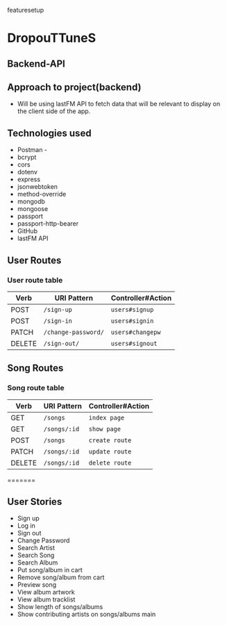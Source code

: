  featuresetup
# DropouTTuneS

## Backend-API

## Approach to project(backend)
 - Will be using lastFM API to fetch data that will be relevant to display on the client side of the app. 

## Technologies used
 - Postman - 
 - bcrypt
 - cors
 - dotenv
 - express
 - jsonwebtoken
 - method-override
 - mongodb
 - mongoose
 - passport
 - passport-http-bearer
 - GitHub
 - lastFM API

## User Routes

### User route table

| Verb   | URI Pattern            | Controller#Action |
|--------|------------------------|-------------------|
| POST   | `/sign-up`             | `users#signup`    |
| POST   | `/sign-in`             | `users#signin`    |
| PATCH  | `/change-password/` | `users#changepw`  |
| DELETE | `/sign-out/`        | `users#signout`   |

## Song Routes

### Song route table

| Verb    | URI Pattern            | Controller#Action      |
|---------|------------------------|------------------------|
| GET     | `/songs`               | `index page`           |
| GET     | `/songs/:id`           | `show page`            |
| POST    | `/songs`               | `create route`         |
| PATCH   | `/songs/:id`           | `update route`         |
| DELETE  | `/songs/:id`           | `delete route`         |
=======
## User Stories
- Sign up
- Log in
- Sign out
- Change Password
- Search Artist
- Search Song
- Search Album
- Put song/album in cart
- Remove song/album from cart
- Preview song
- View album artwork
- View album tracklist
- Show length of songs/albums
- Show contributing artists on songs/albums
 main

